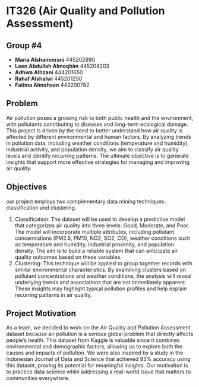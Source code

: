 

# IT326 (Air Quality and Pollution Assessment)

## Group #4
- **Maria Alshammrani** 445202990
- **Leen Abdullah Almoqhim** 445204203
- **Adhwa Alhzani** 444201650
- **Rahaf Alshalwi** 445201250
- **Fatima Almohsen** 443200782

## Problem

Air pollution poses a growing risk to both public health and the environment, with pollutants contributing to diseases and long-term ecological damage. This project is driven by the need to better understand how air quality is affected by different environmental and human factors. By analyzing trends in pollution data, including weather conditions (temperature and humidity), industrial activity, and population density, we aim to classify air quality levels and identify recurring patterns. The ultimate objective is to generate insights that support more effective strategies for managing and improving air quality.

## Objectives 

our project employs two complementary data mining techniques: classification and clustering.
1) Classification: The dataset will be used to develop a predictive model that categorizes air quality into three levels: Good, Moderate, and Poor. The model will incorporate multiple attributes, including pollutant concentrations (PM2.5, PM10, NO2, SO2, CO), weather conditions such as temperature and humidity, industrial proximity, and population density. The aim is to build a reliable system that can anticipate air quality outcomes based on these variables.
2) Clustering: This technique will be applied to group together records with similar environmental characteristics. By examining clusters based on pollutant concentrations and weather conditions, the analysis will reveal underlying trends and associations that are not immediately apparent. These insights may highlight typical pollution profiles and help explain recurring patterns in air quality.

## Project Motivation

As a team, we decided to work on the Air Quality and Pollution Assessment dataset because air pollution is a serious global problem that directly affects people’s health. This dataset from Kaggle is valuable since it combines environmental and demographic factors, allowing us to explore both the causes and impacts of pollution. We were also inspired by a study in the Indonesian Journal of Data and Science that achieved 93% accuracy using this dataset, proving its potential for meaningful insights. Our motivation is to practice data science while addressing a real-world issue that matters to communities everywhere.
